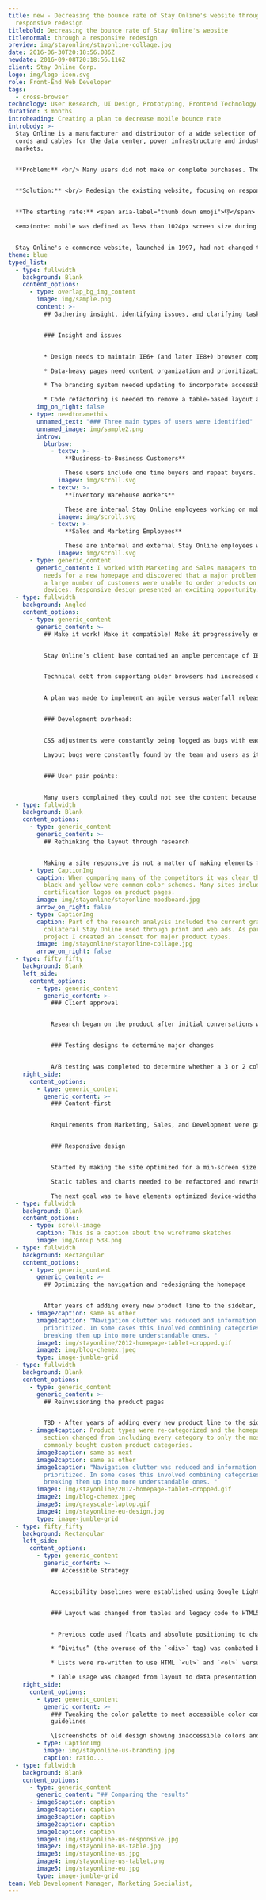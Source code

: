 ```yaml
---
title: new - Decreasing the bounce rate of Stay Online's website through a
  responsive redesign
titlebold: Decreasing the bounce rate of Stay Online's website
titlenormal: through a responsive redesign
preview: img/stayonline/stayonline-collage.jpg
date: 2016-06-30T20:18:56.086Z
newdate: 2016-09-08T20:18:56.116Z
client: Stay Online Corp.
logo: img/logo-icon.svg
role: Front-End Web Developer
tags:
  - cross-browser
technology: User Research, UI Design, Prototyping, Frontend Technology
duration: 3 months
introheading: Creating a plan to decrease mobile bounce rate
introbody: >-
  Stay Online is a manufacturer and distributor of a wide selection of power
  cords and cables for the data center, power infrastructure and industrial
  markets. 


  **Problem:** <br/> Many users did not make or complete purchases. These users included a very high percentage of users from mobile devices. 


  **Solution:** <br/> Redesign the existing website, focusing on responsive design and maintainable code.


  **The starting rate:** <span aria-label="thumb down emoji">👎</span> about 85% of mobile users leave <br/> **The goal:** <span aria-label="okay hand emoji">👌</span> fewer than 50% of mobile users leave

  <em>(note: mobile was defined as less than 1024px screen size during the design sprint)</em>


  Stay Online's e-commerce website, launched in 1997, had not changed to be compliant with best practices introduced with HTML5. Mobile users were not considered. This contributed to a large number of mobile device users leaving the site upon load or before completing a purchase. There was a potential to capture these users by making the web experience accessible. Responsive design was not an easy sell to management. Data-driven design through analytics was needed to get the pitch approved.
theme: blue
typed_list:
  - type: fullwidth
    background: Blank
    content_options:
      - type: overlap_bg_img_content
        image: img/sample.png
        content: >-
          ## Gathering insight, identifying issues, and clarifying tasks


          ### Insight and issues


          * Design needs to maintain IE6+ (and later IE8+) browser compatibility

          * Data-heavy pages need content organization and prioritization to provide an ideal mobile experience

          * The branding system needed updating to incorporate accessible colors for web and print

          * Code refactoring is needed to remove a table-based layout and poorly formed HTML
        img_on_right: false
      - type: needtonamethis
        unnamed_text: "### Three main types of users were identified"
        unnamed_image: img/sample2.png
        introw:
          blurbsw:
            - textw: >-
                **Business-to-Business Customers**

                These users include one time buyers and repeat buyers. They use multiple devices and browsers, buy in bulk and enjoy the ability to customize a product or order. Older browser support is very important to the existing user base.
              imagew: img/scroll.svg
            - textw: >-
                **Inventory Warehouse Workers**

                These are internal Stay Online employees working on mobile devices. They use authenticated portions of the website to check stock and product location. They need the website to not limit functionality for small devices.
              imagew: img/scroll.svg
            - textw: >-
                **Sales and Marketing Employees**

                These are internal and external Stay Online employees working on multiple devices, including tablets when at trade shows. They need the website to work fast and reliably on low data connections.
              imagew: img/scroll.svg
      - type: generic_content
        generic_content: I worked with Marketing and Sales managers to identify business
          needs for a new homepage and discovered that a major problem was that
          a large number of customers were unable to order products on mobile
          devices. Responsive design presented an exciting opportunity.
  - type: fullwidth
    background: Angled
    content_options:
      - type: generic_content
        generic_content: >-
          ## Make it work! Make it compatible! Make it progressively enhanced!


          Stay Online’s client base contained an ample percentage of IE6 users (even back in 2012 when use within the U.S. was below 1%). The codebase included a table-based layout structure and polyfills, all of which would need to be re-evaluated. The site would need to be cross-browser-compatible. 


          Technical debt from supporting older browsers had increased over time. In early conversations, many voices were worried about any change. The Sales team did not want any ordering downtime with the transition to the new site. Marketing did not want a drastic overnight aesthetic change, fearing change would confuse customers and disrupt brand trust. The Web team wanted an easier-to-maintain code base.


          A plan was made to implement an agile versus waterfall release for design and code changes which would satisfy Sales and Marketing. A plan to reduce the number of HTML and CSS files through reusable code was made to satisfy the needs of the Web team.


          ### Development overhead:


          CSS adjustments were constantly being logged as bugs with each new page creation. Templates were not implemented and pages were hand-coded.

          Layout bugs were constantly found by the team and users as it was easy to mistype or forget a closing table tag. This resulted in the development focusing on tackling the growing backlog as a symptom versus tackling the cause.


          ### User pain points:


          Many users complained they could not see the content because it was either hidden, off-screen, or required scrolling horizontally on mid-size and small mobile devices. Users complained they were having difficulty tabbing through web content formatted with tables. Keyboard focus needed to be implemented more consistently or hidden. This was directly causing rampant accessibility issues.
  - type: fullwidth
    background: Blank
    content_options:
      - type: generic_content
        generic_content: >-
          ## Rethinking the layout through research


          Making a site responsive is not a matter of making elements fit, but providing an equal experience for users regardless of screen size. When conducting competitor research, specific layouts stood out as standard practices involving the navigation and homepage.
      - type: CaptionImg
        caption: When comparing many of the competitors it was clear that blue, gray,
          black and yellow were common color schemes. Many sites included
          certification logos on product pages.
        image: img/stayonline/stayonline-moodboard.jpg
        arrow_on_right: false
      - type: CaptionImg
        caption: Part of the research analysis included the current graphic design
          collateral Stay Online used through print and web ads. As part of this
          project I created an iconset for major product types.
        image: img/stayonline/stayonline-collage.jpg
        arrow_on_right: false
  - type: fifty_fifty
    background: Blank
    left_side:
      content_options:
        - type: generic_content
          generic_content: >-
            ### Client approval


            Research began on the product after initial conversations with the lead development stakeholders. Data on bounce rate was gathered from Google Analytics thanks to close work with the Marketing director. A presentation of the benefits of a redesign was given to the CEO.


            ### Testing designs to determine major changes


            A/B testing was completed to determine whether a 3 or 2 column layout resulted in a better call-to-action response. Additionally testing was conducted regarding removing teh left side navigation in favor of a full-width top menu with drop downs. Despite positive data from new users the negative data from existing users resulted in the decision to keep the side navigation.
    right_side:
      content_options:
        - type: generic_content
          generic_content: >-
            ### Content-first


            Requirements from Marketing, Sales, and Development were gathered and compared to what content is most visited by users. Key internal stakeholders were surveyed on the gathered data and asked to rank the importance of the information. Later tests requested users to place key components within a basic wire-frame to gather further data on content hierarchy and placement.


            ### Responsive design


            Started by making the site optimized for a min-screen size of 1024px which at the time was the average internal and external device-width

            Static tables and charts needed to be refactored and rewritten

            The next goal was to have elements optimized device-widths at a min of 768px. (Unfortunately, the project dissolved mid-release before full responsive implementation)            
  - type: fullwidth
    background: Blank
    content_options:
      - type: scroll-image
        caption: This is a caption about the wireframe sketches
        image: img/Group 538.png
  - type: fullwidth
    background: Rectangular
    content_options:
      - type: generic_content
        generic_content: >-
          ## Optimizing the navigation and redesigning the homepage


          After years of adding every new product line to the sidebar, the experience of navigating product categories was inefficient.
      - image2caption: same as other
        image1caption: "Navigation clutter was reduced and information architecture
          prioritized. In some cases this involved combining categories or
          breaking them up into more understandable ones. "
        image1: img/stayonline/2012-homepage-tablet-cropped.gif
        image2: img/blog-chemex.jpeg
        type: image-jumble-grid
  - type: fullwidth
    background: Blank
    content_options:
      - type: generic_content
        generic_content: >-
          ## Reinvisioning the product pages


          TBD - After years of adding every new product line to the sidebar, the experience of navigating product categories was inefficient.
      - image4caption: Product types were re-categorized and the homepage featured
          section changed from including every category to only the most
          commonly bought custom product categories.
        image3caption: same as next
        image2caption: same as other
        image1caption: "Navigation clutter was reduced and information architecture
          prioritized. In some cases this involved combining categories or
          breaking them up into more understandable ones. "
        image1: img/stayonline/2012-homepage-tablet-cropped.gif
        image2: img/blog-chemex.jpeg
        image3: img/grayscale-laptop.gif
        image4: img/stayonline-eu-design.jpg
        type: image-jumble-grid
  - type: fifty_fifty
    background: Rectangular
    left_side:
      content_options:
        - type: generic_content
          generic_content: >-
            ## Accessible Strategy


            Accessibility baselines were established using Google Lighthouse and Axe DevTools. Manual testing was completed to meet WCAG 2.0 Level A.


            ### Layout was changed from tables and legacy code to HTML5


            * Previous code used floats and absolute positioning to change the logical order of content which negatively affects keyboard users

            * “Divitus” (the overuse of the `<div>` tag) was combated by using `<header>`, `<nav>`, `<aside>`, `<section>`, `<footer>`, and other HTML elements

            * Lists were re-written to use HTML `<ul>` and `<ol>` versus implicit lists so they could be utilized by a screen reader

            * Table usage was changed from layout to data presentation (comparison or analysis) when relevant.
    right_side:
      content_options:
        - type: generic_content
          generic_content: >-
            ### Tweaking the color palette to meet accessible color contrast
            guidelines

            \[screenshots of old design showing inaccessible colors and contrast]
        - type: CaptionImg
          image: img/stayonline-us-branding.jpg
          caption: ratio...
  - type: fullwidth
    background: Blank
    content_options:
      - type: generic_content
        generic_content: "## Comparing the results"
      - image5caption: caption
        image4caption: caption
        image3caption: caption
        image2caption: caption
        image1caption: caption
        image1: img/stayonline-us-responsive.jpg
        image2: img/stayonline-us-table.jpg
        image3: img/stayonline-us.jpg
        image4: img/stayonline-us-tablet.png
        image5: img/stayonline-eu.jpg
        type: image-jumble-grid
team: Web Development Manager, Marketing Specialist,
---
```

